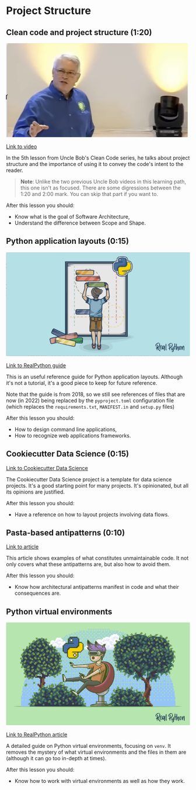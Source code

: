 # Project Structure

## Clean code and project structure (1:20)

![Uncle Bob - Clean code lesson 5](../images/673b0098db4c7ed5ebe5c25f3df7360300552d9f1061fdd630097b409c9c900a.png)

[Link to video](https://www.youtube.com/watch?v=sn0aFEMVTpA)

In the 5th lesson from Uncle Bob's Clean Code series, he talks about project structure and the importance of using it to convey the code's intent to the reader.

> **Note**: Unlike the two previous Uncle Bob videos in this learning path, this one isn't as focused. There are some digressions between the 1:20 and 2:00 mark. You can skip that part if you want to.

After this lesson you should:

- Know what is the goal of Software Architecture,
- Understand the difference between Scope and Shape.

## Python application layouts (0:15)

![RealPython cover](../images/ba19cadbefac3e8cbea6ab6829321d377e981efc409395804470873bec7e432a.png)

[Link to RealPython guide](https://realpython.com/python-application-layouts/)

This is an useful reference guide for Python application layouts. Although it's not a tutorial, it's a good piece to keep for future reference.

Note that the guide is from 2018, so we still see references of files that are now (in 2022) being replaced by the `pyproject.toml` configuration file (which replaces the `requirements.txt`, `MANIFEST.in` and `setup.py` files)

After this lesson you should:

- How to design command line applications,
- How to recognize web applications frameworks.

## Cookiecutter Data Science (0:15)

[Link to Cookiecutter Data Science](https://drivendata.github.io/cookiecutter-data-science/)

The Cookiecutter Data Science project is a template for data science projects. It's a good starting point for many projects. It's opinionated, but all its opinions are justified.

After this lesson you should:

- Have a reference on how to layout projects involving data flows.

## Pasta-based antipatterns (0:10)

[Link to article](https://www.techtarget.com/searchsoftwarequality/tip/Fix-spaghetti-code-and-other-pasta-theory-antipatterns)

This article shows examples of what constitutes unmaintainable code. It not only covers what these antipatterns are, but also how to avoid them.

After this lesson you should:

- Know how architectural antipatterns manifest in code and what their consequences are.

## Python virtual environments

![RealPython cover](../images/60883bcc62a85942032903fcb785eeb53eb496091e15bc47f4bb96d93cabd88e.png)

[Link to RealPython article](https://realpython.com/python-virtual-environments-a-primer/)

A detailed guide on Python virtual environments, focusing on `venv`. It removes the mystery of what virtual environments and the files in them are (although it can go too in-depth at times).

After this lesson you should:

- Know how to work with virtual environments as well as how they work.
